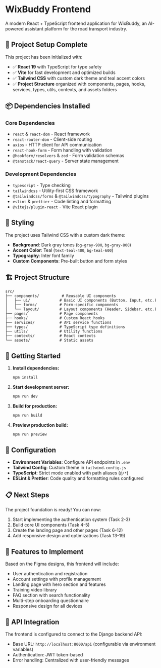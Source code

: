 # WixBuddy Frontend

A modern React + TypeScript frontend application for WixBuddy, an AI-powered assistant platform for the road transport industry.

## 🚀 Project Setup Complete

This project has been initialized with:

- ✅ **React 19** with TypeScript for type safety
- ✅ **Vite** for fast development and optimized builds
- ✅ **Tailwind CSS** with custom dark theme and teal accent colors
- ✅ **Project Structure** organized with components, pages, hooks, services, types, utils, contexts, and assets folders

## 📦 Dependencies Installed

### Core Dependencies
- `react` & `react-dom` - React framework
- `react-router-dom` - Client-side routing
- `axios` - HTTP client for API communication
- `react-hook-form` - Form handling with validation
- `@hookform/resolvers` & `zod` - Form validation schemas
- `@tanstack/react-query` - Server state management

### Development Dependencies
- `typescript` - Type checking
- `tailwindcss` - Utility-first CSS framework
- `@tailwindcss/forms` & `@tailwindcss/typography` - Tailwind plugins
- `eslint` & `prettier` - Code linting and formatting
- `@vitejs/plugin-react` - Vite React plugin

## 🎨 Styling

The project uses Tailwind CSS with a custom dark theme:
- **Background**: Dark gray tones (`bg-gray-900`, `bg-gray-800`)
- **Accent Color**: Teal (`text-teal-400`, `bg-teal-600`)
- **Typography**: Inter font family
- **Custom Components**: Pre-built button and form styles

## 🏗️ Project Structure

```
src/
├── components/          # Reusable UI components
│   ├── ui/             # Basic UI components (Button, Input, etc.)
│   ├── forms/          # Form-specific components
│   └── layout/         # Layout components (Header, Sidebar, etc.)
├── pages/              # Page components
├── hooks/              # Custom React hooks
├── services/           # API service functions
├── types/              # TypeScript type definitions
├── utils/              # Utility functions
├── contexts/           # React contexts
└── assets/             # Static assets
```

## 🚀 Getting Started

1. **Install dependencies:**
   ```bash
   npm install
   ```

2. **Start development server:**
   ```bash
   npm run dev
   ```

3. **Build for production:**
   ```bash
   npm run build
   ```

4. **Preview production build:**
   ```bash
   npm run preview
   ```

## 🔧 Configuration

- **Environment Variables**: Configure API endpoints in `.env`
- **Tailwind Config**: Custom theme in `tailwind.config.js`
- **TypeScript**: Strict mode enabled with path aliases (`@/*`)
- **ESLint & Prettier**: Code quality and formatting rules configured

## 📋 Next Steps

The project foundation is ready! You can now:

1. Start implementing the authentication system (Task 2-3)
2. Build core UI components (Task 4-5)
3. Create the landing page and other pages (Task 6-12)
4. Add responsive design and optimizations (Task 13-19)

## 🎯 Features to Implement

Based on the Figma designs, this frontend will include:
- User authentication and registration
- Account settings with profile management
- Landing page with hero section and features
- Training video library
- FAQ section with search functionality
- Multi-step onboarding questionnaire
- Responsive design for all devices

## 🔗 API Integration

The frontend is configured to connect to the Django backend API:
- Base URL: `http://localhost:8000/api` (configurable via environment variables)
- Authentication: JWT token-based
- Error handling: Centralized with user-friendly messages